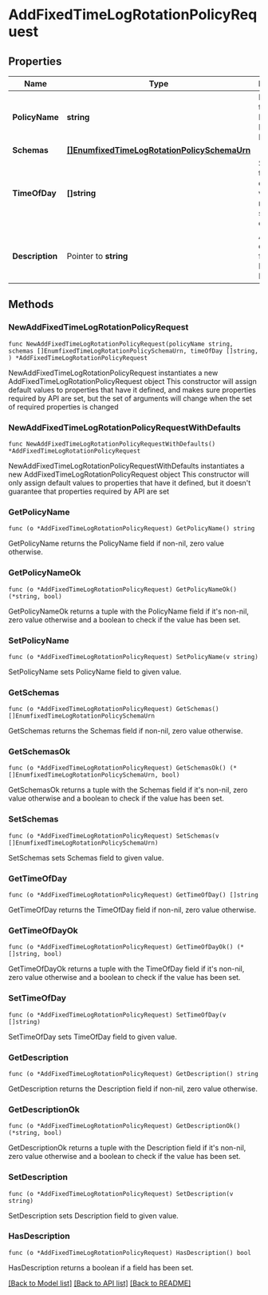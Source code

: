 # AddFixedTimeLogRotationPolicyRequest

## Properties

Name | Type | Description | Notes
------------ | ------------- | ------------- | -------------
**PolicyName** | **string** | Name of the new Log Rotation Policy | 
**Schemas** | [**[]EnumfixedTimeLogRotationPolicySchemaUrn**](EnumfixedTimeLogRotationPolicySchemaUrn.md) |  | 
**TimeOfDay** | **[]string** | Specifies the time of day at which log rotation should occur. | 
**Description** | Pointer to **string** | A description for this Log Rotation Policy | [optional] 

## Methods

### NewAddFixedTimeLogRotationPolicyRequest

`func NewAddFixedTimeLogRotationPolicyRequest(policyName string, schemas []EnumfixedTimeLogRotationPolicySchemaUrn, timeOfDay []string, ) *AddFixedTimeLogRotationPolicyRequest`

NewAddFixedTimeLogRotationPolicyRequest instantiates a new AddFixedTimeLogRotationPolicyRequest object
This constructor will assign default values to properties that have it defined,
and makes sure properties required by API are set, but the set of arguments
will change when the set of required properties is changed

### NewAddFixedTimeLogRotationPolicyRequestWithDefaults

`func NewAddFixedTimeLogRotationPolicyRequestWithDefaults() *AddFixedTimeLogRotationPolicyRequest`

NewAddFixedTimeLogRotationPolicyRequestWithDefaults instantiates a new AddFixedTimeLogRotationPolicyRequest object
This constructor will only assign default values to properties that have it defined,
but it doesn't guarantee that properties required by API are set

### GetPolicyName

`func (o *AddFixedTimeLogRotationPolicyRequest) GetPolicyName() string`

GetPolicyName returns the PolicyName field if non-nil, zero value otherwise.

### GetPolicyNameOk

`func (o *AddFixedTimeLogRotationPolicyRequest) GetPolicyNameOk() (*string, bool)`

GetPolicyNameOk returns a tuple with the PolicyName field if it's non-nil, zero value otherwise
and a boolean to check if the value has been set.

### SetPolicyName

`func (o *AddFixedTimeLogRotationPolicyRequest) SetPolicyName(v string)`

SetPolicyName sets PolicyName field to given value.


### GetSchemas

`func (o *AddFixedTimeLogRotationPolicyRequest) GetSchemas() []EnumfixedTimeLogRotationPolicySchemaUrn`

GetSchemas returns the Schemas field if non-nil, zero value otherwise.

### GetSchemasOk

`func (o *AddFixedTimeLogRotationPolicyRequest) GetSchemasOk() (*[]EnumfixedTimeLogRotationPolicySchemaUrn, bool)`

GetSchemasOk returns a tuple with the Schemas field if it's non-nil, zero value otherwise
and a boolean to check if the value has been set.

### SetSchemas

`func (o *AddFixedTimeLogRotationPolicyRequest) SetSchemas(v []EnumfixedTimeLogRotationPolicySchemaUrn)`

SetSchemas sets Schemas field to given value.


### GetTimeOfDay

`func (o *AddFixedTimeLogRotationPolicyRequest) GetTimeOfDay() []string`

GetTimeOfDay returns the TimeOfDay field if non-nil, zero value otherwise.

### GetTimeOfDayOk

`func (o *AddFixedTimeLogRotationPolicyRequest) GetTimeOfDayOk() (*[]string, bool)`

GetTimeOfDayOk returns a tuple with the TimeOfDay field if it's non-nil, zero value otherwise
and a boolean to check if the value has been set.

### SetTimeOfDay

`func (o *AddFixedTimeLogRotationPolicyRequest) SetTimeOfDay(v []string)`

SetTimeOfDay sets TimeOfDay field to given value.


### GetDescription

`func (o *AddFixedTimeLogRotationPolicyRequest) GetDescription() string`

GetDescription returns the Description field if non-nil, zero value otherwise.

### GetDescriptionOk

`func (o *AddFixedTimeLogRotationPolicyRequest) GetDescriptionOk() (*string, bool)`

GetDescriptionOk returns a tuple with the Description field if it's non-nil, zero value otherwise
and a boolean to check if the value has been set.

### SetDescription

`func (o *AddFixedTimeLogRotationPolicyRequest) SetDescription(v string)`

SetDescription sets Description field to given value.

### HasDescription

`func (o *AddFixedTimeLogRotationPolicyRequest) HasDescription() bool`

HasDescription returns a boolean if a field has been set.


[[Back to Model list]](../README.md#documentation-for-models) [[Back to API list]](../README.md#documentation-for-api-endpoints) [[Back to README]](../README.md)



